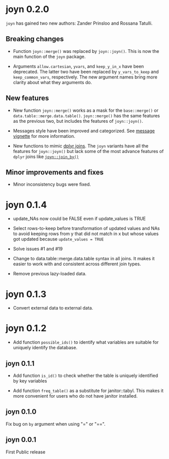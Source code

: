 # joyn 0.2.0

`joyn` has gained two new authors: Zander Prinsloo and Rossana Tatulli. 

## Breaking changes

* Function `joyn::merge()` was replaced by `joyn::joyn()`. This is now the main function of the `joyn` package.

* Arguments `allow.cartesian`, `yvars`, and `keep_y_in_x` have been deprecated. The latter two have been replaced by `y_vars_to_keep` and `keep_common_vars`, respectively. The new argument names bring more clarity about what they arguments do.

## New features

* New function `joyn::merge()` works as a mask for the `base::merge()` or `data.table::merge.data.table()`. `joyn::merge()` has the same features as the previous two, but includes the features of `joyn::joyn()`.

* Messages style have been improved and categorized. See [message vignette](https://randrescastaneda.github.io/joyn/articles/messages.html) for more information.

* New functions to mimic [dplyr joins](https://dplyr.tidyverse.org/reference/mutate-joins.html). The `joyn` variants have all the features for `joyn::joyn()` but lack some of the most advance features of `dplyr` joins like [`joyn::join_by()`](https://dplyr.tidyverse.org/reference/join_by.html)


## Minor improvements and fixes

* Minor inconsistency bugs were fixed.

# joyn 0.1.4
* update_NAs now could be FALSE even if update_values is TRUE

* Select rows-to-keep before transformation of updated values and NAs to avoid keeping rows from y that did not match in x but whose values got updated because `update_values = TRUE`

* Solve issues #1 and #19

* Change to data.table::merge.data.table syntax in all joins. It makes it easier to work with and consistent across different join types. 

* Remove previous lazy-loaded data.


# joyn 0.1.3
* Convert external data to external data.

# joyn 0.1.2

* Add function `possible_ids()` to identify what variables are suitable for 
uniquely identify the database.

## joyn 0.1.1

* Add function `is_id()` to check whether the table is uniquely identified by 
key variables

* Add function `freq_table()` as a substitute for janitor::tabyl. This makes it 
more convenient for users who do not have janitor installed. 

## joyn 0.1.0

Fix bug on `by` argument when using "=" or "==". 

## joyn 0.0.1
First Public release

